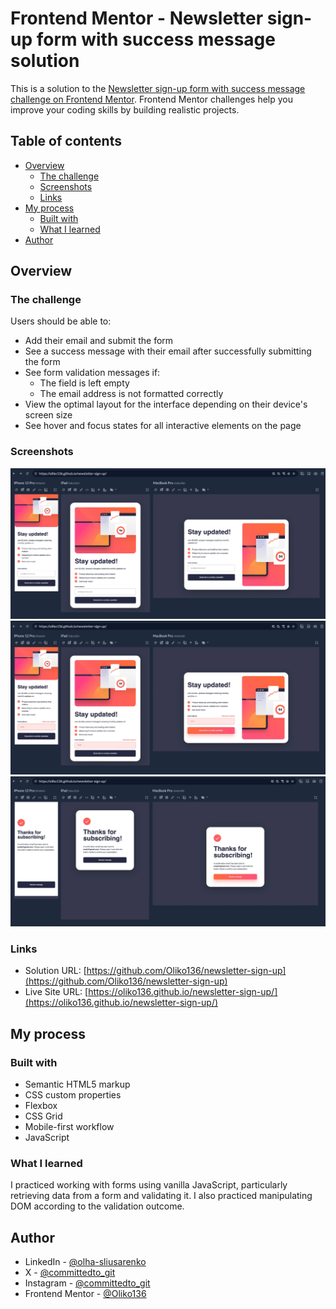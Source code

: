 # Frontend Mentor - Newsletter sign-up form with success message solution

This is a solution to the [Newsletter sign-up form with success message challenge on Frontend Mentor](https://www.frontendmentor.io/challenges/newsletter-signup-form-with-success-message-3FC1AZbNrv). Frontend Mentor challenges help you improve your coding skills by building realistic projects.

## Table of contents

- [Overview](#overview)
  - [The challenge](#the-challenge)
  - [Screenshots](#screenshots)
  - [Links](#links)
- [My process](#my-process)
  - [Built with](#built-with)
  - [What I learned](#what-i-learned)
- [Author](#author)

## Overview

### The challenge

Users should be able to:

- Add their email and submit the form
- See a success message with their email after successfully submitting the form
- See form validation messages if:
  - The field is left empty
  - The email address is not formatted correctly
- View the optimal layout for the interface depending on their device's screen size
- See hover and focus states for all interactive elements on the page

### Screenshots

![](./screenshots/newsletter.webp)
![](./screenshots/newsletter-error.webp)
![](./screenshots/newsletter-success.webp)

### Links

- Solution URL: [https://github.com/Oliko136/newsletter-sign-up](https://github.com/Oliko136/newsletter-sign-up)
- Live Site URL: [https://oliko136.github.io/newsletter-sign-up/](https://oliko136.github.io/newsletter-sign-up/)

## My process

### Built with

- Semantic HTML5 markup
- CSS custom properties
- Flexbox
- CSS Grid
- Mobile-first workflow
- JavaScript

### What I learned

I practiced working with forms using vanilla JavaScript, particularly retrieving data from a form and validating it. I also practiced manipulating DOM according to the validation outcome.

## Author

- LinkedIn - [@olha-sliusarenko](https://www.linkedin.com/in/olha-sliusarenko/)
- X - [@committedto_git](https://x.com/committedto_git)
- Instagram - [@committedto_git](https://www.instagram.com/committedto_git/)
- Frontend Mentor - [@Oliko136](https://www.frontendmentor.io/profile/Oliko136)
